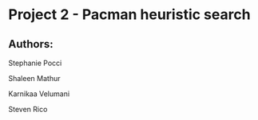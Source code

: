 # Project 2 - Pacman heuristic search 
## Authors:
<p> Stephanie Pocci </p>
<p> Shaleen Mathur </p>
<p> Karnikaa Velumani </p>
<p> Steven Rico </p>